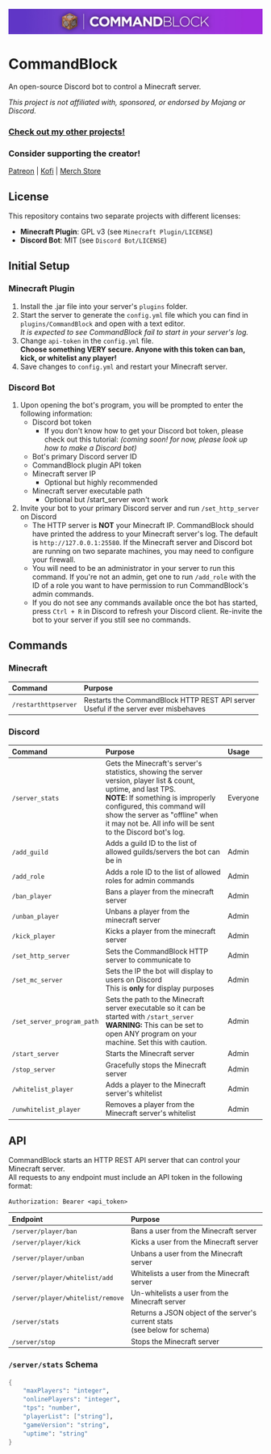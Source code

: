 ![CommandBlock Banner](/readme/banner.jpg)
# CommandBlock
An open-source Discord bot to control a Minecraft server.

*This project is not affiliated with, sponsored, or endorsed by Mojang or Discord.*

### [Check out my other projects!](https://antaptive.com/projects)

### Consider supporting the creator!
[Patreon](https://www.patreon.com/c/antaptive) | [Kofi](https://ko-fi.com/antaptive) | [Merch Store](http://shop.antaptive.com)

## License

   This repository contains two separate projects with different licenses:
   
   - **Minecraft Plugin**: GPL v3 (see `Minecraft Plugin/LICENSE`)
   - **Discord Bot**: MIT (see `Discord Bot/LICENSE`)

## Initial Setup
### Minecraft Plugin
1. Install the .jar file into your server's `plugins` folder.
2. Start the server to generate the `config.yml` file which you can find in `plugins/CommandBlock` and open with a text editor.<br>
*It is expected to see CommandBlock fail to start in your server's log.*
3. Change `api-token` in the `config.yml` file.<br>
**Choose something VERY secure. Anyone with this token can ban, kick, or whitelist any player!**
4. Save changes to `config.yml` and restart your Minecraft server.
### Discord Bot
1. Upon opening the bot's program, you will be prompted to enter the following information:
    * Discord bot token
        * If you don't know how to get your Discord bot token, please check out this tutorial: *(coming soon! for now, please look up how to make a Discord bot)*
    * Bot's primary Discord server ID
    * CommandBlock plugin API token
    * Minecraft server IP
        * Optional but highly recommended
    * Minecraft server executable path
        * Optional but /start_server won't work
2. Invite your bot to your primary Discord server and run `/set_http_server` on Discord
    * The HTTP server is **NOT** your Minecraft IP. CommandBlock should have printed the address to your Minecraft server's log. The default is `http://127.0.0.1:25580`. If the Minecraft server and Discord bot are running on two separate machines, you may need to configure your firewall.
    * You will need to be an administrator in your server to run this command. If you're not an admin, get one to run `/add_role` with the ID of a role you want to have permission to run CommandBlock's admin commands.
    * If you do not see any commands available once the bot has started, press `Ctrl + R` in Discord to refresh your Discord client. Re-invite the bot to your server if you still see no commands.

## Commands
### Minecraft
| Command | Purpose |
|:---|:---|
| `/restarthttpserver` | Restarts the CommandBlock HTTP REST API server<br>Useful if the server ever misbehaves |
### Discord
| Command | Purpose | Usage |
|:---|:---|:---|
| `/server_stats` | Gets the Minecraft's server's statistics, showing the server version, player list & count, uptime, and last TPS. <br>**NOTE:** If something is improperly configured, this command will show the server as "offline" when it may not be. All info will be sent to the Discord bot's log. | Everyone
| `/add_guild` | Adds a guild ID to the list of allowed guilds/servers the bot can be in | Admin
| `/add_role` | Adds a role ID to the list of allowed roles for admin commands | Admin
| `/ban_player` | Bans a player from the minecraft server | Admin
| `/unban_player` | Unbans a player from the minecraft server | Admin
| `/kick_player` | Kicks a player from the minecraft server | Admin
| `/set_http_server` | Sets the CommandBlock HTTP server to communicate to | Admin
| `/set_mc_server` | Sets the IP the bot will display to users on Discord<br>This is **only** for display purposes | Admin
| `/set_server_program_path` | Sets the path to the Minecraft server executable so it can be started with `/start_server`<br>**WARNING:** This can be set to open ANY program on your machine. Set this with caution. | Admin
| `/start_server` | Starts the Minecraft server | Admin
| `/stop_server` | Gracefully stops the Minecraft server | Admin
| `/whitelist_player` | Adds a player to the Minecraft server's whitelist | Admin
| `/unwhitelist_player` | Removes a player from the Minecraft server's whitelist | Admin

## API
CommandBlock starts an HTTP REST API server that can control your Minecraft server.<br>
All requests to any endpoint must include an API token in the following format:
```
Authorization: Bearer <api_token>
```
| Endpoint | Purpose |
|:---|:---|
| `/server/player/ban` | Bans a user from the Minecraft server
| `/server/player/kick` | Kicks a user from the Minecraft server
| `/server/player/unban` | Unbans a user from the Minecraft server
| `/server/player/whitelist/add` | Whitelists a user from the Minecraft server
| `/server/player/whitelist/remove` | Un-whitelists a user from the Minecraft server
| `/server/stats` | Returns a JSON object of the server's current stats<br>(see below for schema)
| `/server/stop` | Stops the Minecraft server
### `/server/stats` Schema
```scheme
{
    "maxPlayers": "integer",
    "onlinePlayers": "integer",
    "tps": "number",
    "playerList": ["string"],
    "gameVersion": "string",
    "uptime": "string"
}
```